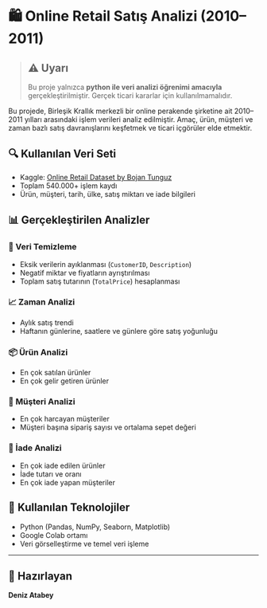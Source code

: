 # 🛍️ Online Retail Satış Analizi (2010–2011)

>## ⚠️ Uyarı
>Bu proje yalnızca **python ile veri analizi öğrenimi amacıyla** gerçekleştirilmiştir. Gerçek ticari kararlar için kullanılmamalıdır.

Bu projede, Birleşik Krallık merkezli bir online perakende şirketine ait 2010–2011 yılları arasındaki işlem verileri analiz edilmiştir. Amaç, ürün, müşteri ve zaman bazlı satış davranışlarını keşfetmek ve ticari içgörüler elde etmektir.

## 🔍 Kullanılan Veri Seti
- Kaggle: [Online Retail Dataset by Bojan Tunguz](https://www.kaggle.com/datasets/tunguz/online-retail)
- Toplam 540.000+ işlem kaydı
- Ürün, müşteri, tarih, ülke, satış miktarı ve iade bilgileri

## 📊 Gerçekleştirilen Analizler

### 🧹 Veri Temizleme
- Eksik verilerin ayıklanması (`CustomerID`, `Description`)
- Negatif miktar ve fiyatların ayrıştırılması
- Toplam satış tutarının (`TotalPrice`) hesaplanması

### 📈 Zaman Analizi
- Aylık satış trendi
- Haftanın günlerine, saatlere ve günlere göre satış yoğunluğu

### 📦 Ürün Analizi
- En çok satılan ürünler
- En çok gelir getiren ürünler

### 👥 Müşteri Analizi
- En çok harcayan müşteriler
- Müşteri başına sipariş sayısı ve ortalama sepet değeri

### 🔁 İade Analizi
- En çok iade edilen ürünler
- İade tutarı ve oranı
- En çok iade yapan müşteriler

## 📌 Kullanılan Teknolojiler
- Python (Pandas, NumPy, Seaborn, Matplotlib)
- Google Colab ortamı
- Veri görselleştirme ve temel veri işleme

---

## 👤 Hazırlayan
**Deniz Atabey** 

